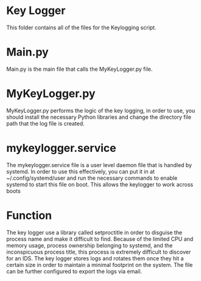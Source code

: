 # Key Logger
This folder contains all of the files for the Keylogging script.

# Main.py
Main.py is the main file that calls the MyKeyLogger.py file.

# MyKeyLogger.py
MyKeyLogger.py performs the logic of the key logging, in order to use, you should install the necessary Python libraries and change the directory file path that the log file is created.

# mykeylogger.service
The mykeylogger.service file is a user level daemon file that is handled by systemd. In order to use this effectively, you can put it in at ~/.config/systemd/user and run the necessary commands to enable systemd to start this file on boot. 
This allows the keylogger to work across boots

# Function
The key logger use a library called setproctitle in order to disguise the process name and make it difficult to find. Because of the limited CPU and memory usage, process ownership belonging to systemd, and the inconspicuous process title, this process is extremely difficult to discover for an IDS.
The key logger stores logs and rotates them once they hit a certain size in order to maintain a minimal footprint on the system. The file can be further configured to export the logs via email.
